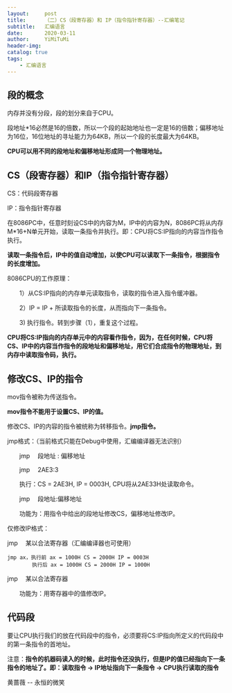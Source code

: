 ```yaml
---
layout:     post
title:      （二）CS（段寄存器）和 IP（指令指针寄存器）--汇编笔记
subtitle:   汇编语言
date:       2020-03-11
author:     YiMiTuMi
header-img: 
catalog: true
tags:
    - 汇编语言
---
```


## 段的概念

内存并没有分段，段的划分来自于CPU。

段地址*16必然是16的倍数，所以一个段的起始地址也一定是16的倍数；偏移地址为16位，16位地址的寻址能力为64KB，所以一个段的长度最大为64KB。

**CPU可以用不同的段地址和偏移地址形成同一个物理地址。**

## CS（段寄存器）和IP（指令指针寄存器）

CS：代码段寄存器

IP：指令指针寄存器

在8086PC中，任意时刻设CS中的内容为M，IP中的内容为N，8086PC将从内存M*16+N单元开始，读取一条指令并执行。即：CPU将CS:IP指向的内容当作指令执行。

**读取一条指令后，IP中的值自动增加，以使CPU可以读取下一条指令，根据指令的长度增加。**

8086CPU的工作原理：

&emsp;&emsp;1）从CS:IP指向的内存单元读取指令，读取的指令进入指令缓冲器。

&emsp;&emsp;2）IP = IP + 所读取指令的长度，从而指向下一条指令。

&emsp;&emsp;3) 执行指令。转到步骤（1），重复这个过程。

**CPU将CS:IP指向的内存单元中的内容看作指令，因为，在任何时候，CPU将CS、IP中的内容当作指令的段地址和偏移地址，用它们合成指令的物理地址，到内存中读取指令码，执行。**

## 修改CS、IP的指令

mov指令被称为传送指令。

**mov指令不能用于设置CS、IP的值。**

修改CS、IP的内容的指令被统称为转移指令。**jmp指令。**

jmp格式：（当前格式只能在Debug中使用，汇编编译器无法识别）

&emsp;&emsp;jmp &emsp;段地址 : 偏移地址

&emsp;&emsp;jmp &emsp;2AE3:3 

&emsp;&emsp;执行：CS = 2AE3H, IP = 0003H, CPU将从2AE33H处读取命令。

&emsp;&emsp;jmp &emsp;段地址:偏移地址 

&emsp;&emsp;功能为：用指令中给出的段地址修改CS，偏移地址修改IP。

仅修改IP格式：

jmp &emsp;某以合法寄存器（汇编编译器也可使用）

	jmp ax，执行前 ax = 1000H CS = 2000H IP = 0003H
	        执行后 ax = 1000H CS = 2000H IP = 1000H

jmp &emsp;某以合法寄存器 

&emsp;&emsp;功能为：用寄存器中的值修改IP。

## 代码段

要让CPU执行我们的放在代码段中的指令，必须要将CS:IP指向所定义的代码段中的第一条指令的首地址。

注意：**指令的机器码读入的时候，此时指令还没执行，但是IP的值已经指向下一条指令的地址了。即：读取指令 -> IP地址指向下一条指令 -> CPU执行读取的指令**


黄蔷薇 -- 永恒的微笑
